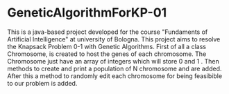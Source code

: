 # GeneticAlgorithmForKP-01
This is a java-based project developed for the course "Fundaments of Artificial Intelligence" at university of Bologna.
This project aims to resolve the Knapsack Problem 0-1 with Genetic Algorithms.
First of all a class Chromosome, is created to host the genes of each chromosome. The Chromosome just have an array of integers which will store 0 and 1 . Then methods to create and print a population of N chromosome and are added. After this a method to randomly edit each chromosome for being feasibible to our problem is added.
